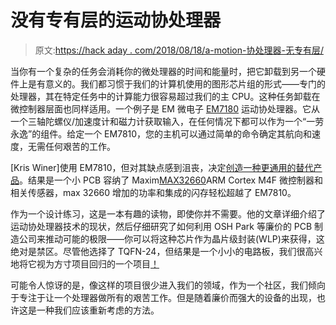 # 没有专有层的运动协处理器

> 原文:[https://hack aday . com/2018/08/18/a-motion-协处理器-无专有层/](https://hackaday.com/2018/08/18/a-motion-coprocessor-without-the-proprietary-layer/)

当你有一个复杂的任务会消耗你的微处理器的时间和能量时，把它卸载到另一个硬件上是有意义的。我们都习惯于我们的计算机使用的图形芯片组的形式——专门的处理器，其在特定任务中的计算能力很容易超过我们的主 CPU。这种任务卸载在微控制器层面也同样适用。一个例子是 EM 微电子 [EM7180](http://www.emmicroelectronic.com/products/sensor-fusion-sensor-interface/sensor-fusion/em7180sfp) 运动协处理器。它从一个三轴陀螺仪/加速度计和磁力计获取输入，在任何情况下都可以作为一个“一劳永逸”的组件。给定一个 EM7810，您的主机可以通过简单的命令确定其航向和速度，无需任何艰苦的工作。

[Kris Winer]使用 EM7810，但对其缺点感到沮丧，决定[创造一种更通用的替代产品](https://hackaday.io/project/160283-max32660-motion-co-processor)。结果是一个小 PCB 容纳了 Maxim[MAX32660](https://www.maximintegrated.com/en/products/microcontrollers/MAX32660.html)ARM Cortex M4F 微控制器和相关传感器，max 32660 增加的功率和集成的闪存轻松超越了 EM7810。

作为一个设计练习，这是一本有趣的读物，即使你并不需要。他的文章详细介绍了运动协处理器技术的现状，然后仔细研究了如何利用 OSH Park 等廉价的 PCB 制造公司来推动可能的极限——你可以将这种芯片作为晶片级封装(WLP)来获得，这绝对是禁区。尽管他选择了 TQFN-24，但结果是一个小小的电路板，我们很高兴地将它视为方寸项目回归的一个项目[！](https://hackaday.io/contest/160135-the-return-of-the-square-inch-project)

可能令人惊讶的是，像这样的项目很少进入我们的领域，作为一个社区，我们倾向于专注于让一个处理器做所有的艰苦工作。但是随着廉价而强大的设备的出现，也许这是一种我们应该重新考虑的方法。